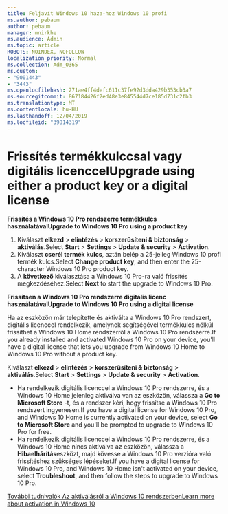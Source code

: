 ```yaml
---
title: Feljavít Windows 10 haza-hoz Windows 10 profi
ms.author: pebaum
author: pebaum
manager: mnirkhe
ms.audience: Admin
ms.topic: article
ROBOTS: NOINDEX, NOFOLLOW
localization_priority: Normal
ms.collection: Adm_O365
ms.custom:
- "9001443"
- "3443"
ms.openlocfilehash: 271ae4ff4defc611c37fe92d3dda429b353cb3a7
ms.sourcegitcommit: 867184426f2ed48e3e845544d7ce185d731c2fb3
ms.translationtype: MT
ms.contentlocale: hu-HU
ms.lasthandoff: 12/04/2019
ms.locfileid: "39814319"
---
```

# <a name="upgrade-using-either-a-product-key-or-a-digital-license"></a><span data-ttu-id="dc8f7-102">Frissítés termékkulccsal vagy digitális licenccel</span><span class="sxs-lookup"><span data-stu-id="dc8f7-102">Upgrade using either a product key or a digital license</span></span>

<span data-ttu-id="dc8f7-103">**Frissítés a Windows 10 Pro rendszerre termékkulcs használatával**</span><span class="sxs-lookup"><span data-stu-id="dc8f7-103">**Upgrade to Windows 10 Pro using a product key**</span></span>

1. <span data-ttu-id="dc8f7-104">Kiválaszt **elkezd** > **elintézés** > **korszerűsíteni & biztonság** > **aktiválás**.</span><span class="sxs-lookup"><span data-stu-id="dc8f7-104">Select **Start** > **Settings** > **Update & security** > **Activation**.</span></span>
2. <span data-ttu-id="dc8f7-105">Kiválaszt **cserél termék kulcs**, aztán belép a 25-jelleg Windows 10 profi termék kulcs.</span><span class="sxs-lookup"><span data-stu-id="dc8f7-105">Select **Change product key**, and then enter the 25-character Windows 10 Pro product key.</span></span>
3. <span data-ttu-id="dc8f7-106">A **következő** kiválasztása a Windows 10 Pro-ra való frissítés megkezdéséhez.</span><span class="sxs-lookup"><span data-stu-id="dc8f7-106">Select **Next** to start the upgrade to Windows 10 Pro.</span></span>

<span data-ttu-id="dc8f7-107">**Frissítsen a Windows 10 Pro rendszerre digitális licenc használatával**</span><span class="sxs-lookup"><span data-stu-id="dc8f7-107">**Upgrade to Windows 10 Pro using a digital license**</span></span>

<span data-ttu-id="dc8f7-108">Ha az eszközön már telepítette és aktiválta a Windows 10 Pro rendszert, digitális licenccel rendelkezik, amelynek segítségével termékkulcs nélkül frissíthet a Windows 10 Home rendszerről a Windows 10 Pro rendszerre.</span><span class="sxs-lookup"><span data-stu-id="dc8f7-108">If you already installed and activated Windows 10 Pro on your device, you’ll have a digital license that lets you upgrade from Windows 10 Home to Windows 10 Pro without a product key.</span></span>

<span data-ttu-id="dc8f7-109">Kiválaszt **elkezd** > **elintézés** > **korszerűsíteni & biztonság** > **aktiválás**.</span><span class="sxs-lookup"><span data-stu-id="dc8f7-109">Select **Start** > **Settings** > **Update & security** > **Activation**.</span></span>

- <span data-ttu-id="dc8f7-110">Ha rendelkezik digitális licenccel a Windows 10 Pro rendszerre, és a Windows 10 Home jelenleg aktiválva van az eszközön, válassza a **Go to Microsoft Store** -t, és a rendszer kéri, hogy frissítse a Windows 10 Pro rendszert ingyenesen.</span><span class="sxs-lookup"><span data-stu-id="dc8f7-110">If you have a digital license for Windows 10 Pro, and Windows 10 Home is currently activated on your device, select **Go to Microsoft Store** and you'll be prompted to upgrade to Windows 10 Pro for free.</span></span>
- <span data-ttu-id="dc8f7-111">Ha rendelkezik digitális licenccel a Windows 10 Pro rendszerre, és a Windows 10 Home nincs aktiválva az eszközön, válassza a **Hibaelhárítás**eszközt, majd kövesse a Windows 10 Pro verzióra való frissítéshez szükséges lépéseket.</span><span class="sxs-lookup"><span data-stu-id="dc8f7-111">If you have a digital license for Windows 10 Pro, and Windows 10 Home isn't activated on your device, select **Troubleshoot**, and then follow the steps to upgrade to Windows 10 Pro.</span></span>

[<span data-ttu-id="dc8f7-112">További tudnivalók Az aktiválásról a Windows 10 rendszerben</span><span class="sxs-lookup"><span data-stu-id="dc8f7-112">Learn more about activation in Windows 10</span></span>](https://support.microsoft.com/help/12440)